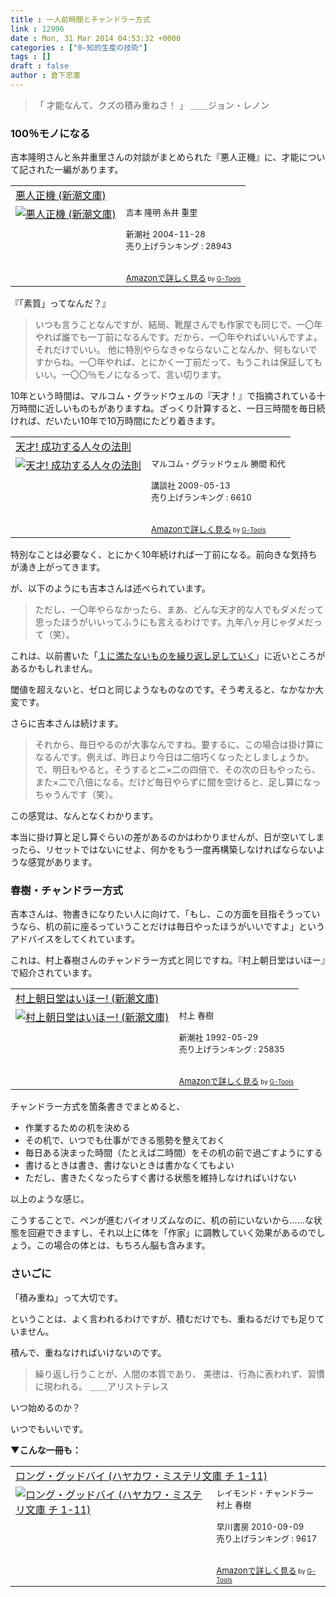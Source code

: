 ```yaml
---
title : 一人前時間とチャンドラー方式
link : 12996
date : Mon, 31 Mar 2014 04:53:32 +0000
categories : ["0-知的生産の技術"]
tags : []
draft : false
author : 倉下忠憲
---
```


<blockquote>
「 才能なんて、クズの積み重ねさ！ 」
＿＿ジョン・レノン
</blockquote>

<H3>100％モノになる</H3>

吉本隆明さんと糸井重里さんの対談がまとめられた『悪人正機』に、才能について記された一編があります。

<table  border="0" cellpadding="5"><tr><td colspan="2"><a href="http://www.amazon.co.jp/%E6%82%AA%E4%BA%BA%E6%AD%A3%E6%A9%9F-%E6%96%B0%E6%BD%AE%E6%96%87%E5%BA%AB-%E5%90%89%E6%9C%AC-%E9%9A%86%E6%98%8E/dp/4101289220%3FSubscriptionId%3D15SMZCTB9V8NGR2TW082%26tag%3Drashita1000-22%26linkCode%3Dxm2%26camp%3D2025%26creative%3D165953%26creativeASIN%3D4101289220" target="_blank">悪人正機 (新潮文庫)</a><img src="http://www.assoc-amazon.jp/e/ir?t=rashita1000-22&l=ur2&o=9" width="1" height="1" style="border: none;" alt="" /></td></tr><tr><td valign="top"><a href="http://www.amazon.co.jp/%E6%82%AA%E4%BA%BA%E6%AD%A3%E6%A9%9F-%E6%96%B0%E6%BD%AE%E6%96%87%E5%BA%AB-%E5%90%89%E6%9C%AC-%E9%9A%86%E6%98%8E/dp/4101289220%3FSubscriptionId%3D15SMZCTB9V8NGR2TW082%26tag%3Drashita1000-22%26linkCode%3Dxm2%26camp%3D2025%26creative%3D165953%26creativeASIN%3D4101289220" target="_blank"><img src="http://ecx.images-amazon.com/images/I/61VE0YX9A2L._SL160_.jpg" border="0" alt="悪人正機 (新潮文庫)" /></a></td><td valign="top"><font size="-1">吉本 隆明 糸井 重里 <br /><br />新潮社  2004-11-28<br />売り上げランキング : 28943<br /><br /><br /><a href="http://www.amazon.co.jp/%E6%82%AA%E4%BA%BA%E6%AD%A3%E6%A9%9F-%E6%96%B0%E6%BD%AE%E6%96%87%E5%BA%AB-%E5%90%89%E6%9C%AC-%E9%9A%86%E6%98%8E/dp/4101289220%3FSubscriptionId%3D15SMZCTB9V8NGR2TW082%26tag%3Drashita1000-22%26linkCode%3Dxm2%26camp%3D2025%26creative%3D165953%26creativeASIN%3D4101289220" target="_blank">Amazonで詳しく見る</a></font><font size="-2"> by <a href="http://www.goodpic.com/mt/aws/index.html" >G-Tools</a></font></td></tr></table>

『「素質」ってなんだ？』

<blockquote>
いつも言うことなんですが、結局、靴屋さんでも作家でも同じで、一〇年やれば誰でも一丁前になるんです。だから、一〇年やればいいんですよ。それだけでいい。
他に特別やらなきゃならないことなんか、何もないですからね。一〇年やれば、とにかく一丁前だって、もうこれは保証してもいい。一〇〇％モノになるって、言い切ります。
</blockquote>

10年という時間は、マルコム・グラッドウェルの『天才！』で指摘されている十万時間に近しいものもがありますね。ざっくり計算すると、一日三時間を毎日続ければ、だいたい10年で10万時間にたどり着きます。

<table  border="0" cellpadding="5"><tr><td colspan="2"><a href="http://www.amazon.co.jp/%E5%A4%A9%E6%89%8D-%E6%88%90%E5%8A%9F%E3%81%99%E3%82%8B%E4%BA%BA%E3%80%85%E3%81%AE%E6%B3%95%E5%89%87-%E3%83%9E%E3%83%AB%E3%82%B3%E3%83%A0%E3%83%BB%E3%82%B0%E3%83%A9%E3%83%83%E3%83%89%E3%82%A6%E3%82%A7%E3%83%AB/dp/4062153920%3FSubscriptionId%3D15SMZCTB9V8NGR2TW082%26tag%3Drashita1000-22%26linkCode%3Dxm2%26camp%3D2025%26creative%3D165953%26creativeASIN%3D4062153920" target="_blank">天才!  成功する人々の法則</a><img src="http://www.assoc-amazon.jp/e/ir?t=rashita1000-22&l=ur2&o=9" width="1" height="1" style="border: none;" alt="" /></td></tr><tr><td valign="top"><a href="http://www.amazon.co.jp/%E5%A4%A9%E6%89%8D-%E6%88%90%E5%8A%9F%E3%81%99%E3%82%8B%E4%BA%BA%E3%80%85%E3%81%AE%E6%B3%95%E5%89%87-%E3%83%9E%E3%83%AB%E3%82%B3%E3%83%A0%E3%83%BB%E3%82%B0%E3%83%A9%E3%83%83%E3%83%89%E3%82%A6%E3%82%A7%E3%83%AB/dp/4062153920%3FSubscriptionId%3D15SMZCTB9V8NGR2TW082%26tag%3Drashita1000-22%26linkCode%3Dxm2%26camp%3D2025%26creative%3D165953%26creativeASIN%3D4062153920" target="_blank"><img src="http://ecx.images-amazon.com/images/I/415vaFIXnlL._SL160_.jpg" border="0" alt="天才!  成功する人々の法則" /></a></td><td valign="top"><font size="-1">マルコム・グラッドウェル 勝間 和代 <br /><br />講談社  2009-05-13<br />売り上げランキング : 6610<br /><br /><br /><a href="http://www.amazon.co.jp/%E5%A4%A9%E6%89%8D-%E6%88%90%E5%8A%9F%E3%81%99%E3%82%8B%E4%BA%BA%E3%80%85%E3%81%AE%E6%B3%95%E5%89%87-%E3%83%9E%E3%83%AB%E3%82%B3%E3%83%A0%E3%83%BB%E3%82%B0%E3%83%A9%E3%83%83%E3%83%89%E3%82%A6%E3%82%A7%E3%83%AB/dp/4062153920%3FSubscriptionId%3D15SMZCTB9V8NGR2TW082%26tag%3Drashita1000-22%26linkCode%3Dxm2%26camp%3D2025%26creative%3D165953%26creativeASIN%3D4062153920" target="_blank">Amazonで詳しく見る</a></font><font size="-2"> by <a href="http://www.goodpic.com/mt/aws/index.html" >G-Tools</a></font></td></tr></table>

特別なことは必要なく、とにかく10年続ければ一丁前になる。前向きな気持ちが湧き上がってきます。

が、以下のようにも吉本さんは述べられています。

<blockquote>
ただし、一〇年やらなかったら、まあ、どんな天才的な人でもダメだって思ったほうがいいってふうにも言えるわけです。九年八ヶ月じゃダメだって（笑）。
</blockquote>

これは、以前書いた「<a href="https://rashita.net/blog/?p=9827" target="_blank">１に満たないものを繰り返し足していく</a>」に近いところがあるかもしれません。

閾値を超えないと、ゼロと同じようなものなのです。そう考えると、なかなか大変です。

さらに吉本さんは続けます。

<blockquote>
それから、毎日やるのが大事なんですね。要するに、この場合は掛け算になるんです。例えば、昨日より今日は二倍巧くなったとしましょうか。で、明日もやると。そうすると二×二の四倍で、その次の日もやったら、また×二で八倍になる。だけど毎日やらずに間を空けると、足し算になっちゃうんです（笑）。
</blockquote>

この感覚は、なんとなくわかります。

本当に掛け算と足し算ぐらいの差があるのかはわかりませんが、日が空いてしまったら、リセットではないにせよ、何かをもう一度再構築しなければならないような感覚があります。

<H3>春樹・チャンドラー方式</H3>

吉本さんは、物書きになりたい人に向けて、「もし、この方面を目指そうっていうなら、机の前に座るっていうことだけは毎日やったほうがいいですよ」というアドバイスをしてくれています。

これは、村上春樹さんのチャンドラー方式と同じですね。『村上朝日堂はいほー』で紹介されています。

<table  border="0" cellpadding="5"><tr><td colspan="2"><a href="http://www.amazon.co.jp/%E6%9D%91%E4%B8%8A%E6%9C%9D%E6%97%A5%E5%A0%82%E3%81%AF%E3%81%84%E3%81%BB%E3%83%BC-%E6%96%B0%E6%BD%AE%E6%96%87%E5%BA%AB-%E6%9D%91%E4%B8%8A-%E6%98%A5%E6%A8%B9/dp/4101001405%3FSubscriptionId%3D15SMZCTB9V8NGR2TW082%26tag%3Drashita1000-22%26linkCode%3Dxm2%26camp%3D2025%26creative%3D165953%26creativeASIN%3D4101001405" target="_blank">村上朝日堂はいほー! (新潮文庫)</a><img src="http://www.assoc-amazon.jp/e/ir?t=rashita1000-22&l=ur2&o=9" width="1" height="1" style="border: none;" alt="" /></td></tr><tr><td valign="top"><a href="http://www.amazon.co.jp/%E6%9D%91%E4%B8%8A%E6%9C%9D%E6%97%A5%E5%A0%82%E3%81%AF%E3%81%84%E3%81%BB%E3%83%BC-%E6%96%B0%E6%BD%AE%E6%96%87%E5%BA%AB-%E6%9D%91%E4%B8%8A-%E6%98%A5%E6%A8%B9/dp/4101001405%3FSubscriptionId%3D15SMZCTB9V8NGR2TW082%26tag%3Drashita1000-22%26linkCode%3Dxm2%26camp%3D2025%26creative%3D165953%26creativeASIN%3D4101001405" target="_blank"><img src="http://ecx.images-amazon.com/images/I/51CRkySpuCL._SL160_.jpg" border="0" alt="村上朝日堂はいほー! (新潮文庫)" /></a></td><td valign="top"><font size="-1">村上 春樹 <br /><br />新潮社  1992-05-29<br />売り上げランキング : 25835<br /><br /><br /><a href="http://www.amazon.co.jp/%E6%9D%91%E4%B8%8A%E6%9C%9D%E6%97%A5%E5%A0%82%E3%81%AF%E3%81%84%E3%81%BB%E3%83%BC-%E6%96%B0%E6%BD%AE%E6%96%87%E5%BA%AB-%E6%9D%91%E4%B8%8A-%E6%98%A5%E6%A8%B9/dp/4101001405%3FSubscriptionId%3D15SMZCTB9V8NGR2TW082%26tag%3Drashita1000-22%26linkCode%3Dxm2%26camp%3D2025%26creative%3D165953%26creativeASIN%3D4101001405" target="_blank">Amazonで詳しく見る</a></font><font size="-2"> by <a href="http://www.goodpic.com/mt/aws/index.html" >G-Tools</a></font></td></tr></table>

チャンドラー方式を箇条書きでまとめると、

<ul>
	<li>作業するための机を決める</li>
	<li>その机で、いつでも仕事ができる態勢を整えておく</li>
	<li>毎日ある決まった時間（たとえば二時間）をその机の前で過ごすようにする</li>
	<li>書けるときは書き、書けないときは書かなくてもよい</li>
	<li>ただし、書きたくなったらすぐ書ける状態を維持しなければいけない</li>
</ul>

以上のような感じ。

こうすることで、ペンが進むバイオリズムなのに、机の前にいないから……な状態を回避できますし、それ以上に体を「作家」に調教していく効果があるのでしょう。この場合の体とは、もちろん脳も含みます。

<H3>さいごに</H3>

「積み重ね」って大切です。

ということは、よく言われるわけですが、積むだけでも、重ねるだけでも足りていません。

積んで、重ねなければいけないのです。

<blockquote>
繰り返し行うことが、人間の本質であり、
美徳は、行為に表われず、習慣に現われる。 
＿＿アリストテレス
</blockquote>

いつ始めるのか？

いつでもいいです。

<strong>▼こんな一冊も：</strong>

<table  border="0" cellpadding="5"><tr><td colspan="2"><a href="http://www.amazon.co.jp/%E3%83%AD%E3%83%B3%E3%82%B0%E3%83%BB%E3%82%B0%E3%83%83%E3%83%89%E3%83%90%E3%82%A4-%E3%83%8F%E3%83%A4%E3%82%AB%E3%83%AF%E3%83%BB%E3%83%9F%E3%82%B9%E3%83%86%E3%83%AA%E6%96%87%E5%BA%AB-%E3%83%81-1-11-%E3%83%AC%E3%82%A4%E3%83%A2%E3%83%B3%E3%83%89%E3%83%BB%E3%83%81%E3%83%A3%E3%83%B3%E3%83%89%E3%83%A9%E3%83%BC/dp/4150704619%3FSubscriptionId%3D15SMZCTB9V8NGR2TW082%26tag%3Drashita1000-22%26linkCode%3Dxm2%26camp%3D2025%26creative%3D165953%26creativeASIN%3D4150704619" target="_blank">ロング・グッドバイ (ハヤカワ・ミステリ文庫 チ 1-11)</a><img src="http://www.assoc-amazon.jp/e/ir?t=rashita1000-22&l=ur2&o=9" width="1" height="1" style="border: none;" alt="" /></td></tr><tr><td valign="top"><a href="http://www.amazon.co.jp/%E3%83%AD%E3%83%B3%E3%82%B0%E3%83%BB%E3%82%B0%E3%83%83%E3%83%89%E3%83%90%E3%82%A4-%E3%83%8F%E3%83%A4%E3%82%AB%E3%83%AF%E3%83%BB%E3%83%9F%E3%82%B9%E3%83%86%E3%83%AA%E6%96%87%E5%BA%AB-%E3%83%81-1-11-%E3%83%AC%E3%82%A4%E3%83%A2%E3%83%B3%E3%83%89%E3%83%BB%E3%83%81%E3%83%A3%E3%83%B3%E3%83%89%E3%83%A9%E3%83%BC/dp/4150704619%3FSubscriptionId%3D15SMZCTB9V8NGR2TW082%26tag%3Drashita1000-22%26linkCode%3Dxm2%26camp%3D2025%26creative%3D165953%26creativeASIN%3D4150704619" target="_blank"><img src="http://ecx.images-amazon.com/images/I/419Hp-T4cpL._SL160_.jpg" border="0" alt="ロング・グッドバイ (ハヤカワ・ミステリ文庫 チ 1-11)" /></a></td><td valign="top"><font size="-1">レイモンド・チャンドラー 村上 春樹 <br /><br />早川書房  2010-09-09<br />売り上げランキング : 9617<br /><br /><br /><a href="http://www.amazon.co.jp/%E3%83%AD%E3%83%B3%E3%82%B0%E3%83%BB%E3%82%B0%E3%83%83%E3%83%89%E3%83%90%E3%82%A4-%E3%83%8F%E3%83%A4%E3%82%AB%E3%83%AF%E3%83%BB%E3%83%9F%E3%82%B9%E3%83%86%E3%83%AA%E6%96%87%E5%BA%AB-%E3%83%81-1-11-%E3%83%AC%E3%82%A4%E3%83%A2%E3%83%B3%E3%83%89%E3%83%BB%E3%83%81%E3%83%A3%E3%83%B3%E3%83%89%E3%83%A9%E3%83%BC/dp/4150704619%3FSubscriptionId%3D15SMZCTB9V8NGR2TW082%26tag%3Drashita1000-22%26linkCode%3Dxm2%26camp%3D2025%26creative%3D165953%26creativeASIN%3D4150704619" target="_blank">Amazonで詳しく見る</a></font><font size="-2"> by <a href="http://www.goodpic.com/mt/aws/index.html" >G-Tools</a></font></td></tr></table>

